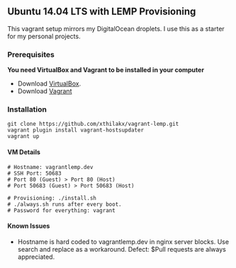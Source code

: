 Ubuntu 14.04 LTS with LEMP Provisioning
-------------
This vagrant setup mirrors my DigitalOcean droplets. I use this as a starter for my personal projects.

### Prerequisites
**You need VirtualBox and Vagrant to be installed in your computer**
*	Download [VirtualBox](https://www.virtualbox.org/wiki/Downloads). 
*	Download [Vagrant](https://www.vagrantup.com/downloads.html)

### Installation
```` 
git clone https://github.com/xthilakx/vagrant-lemp.git
vagrant plugin install vagrant-hostsupdater
vagrant up
````

#### VM Details
````
# Hostname: vagrantlemp.dev
# SSH Port: 50683
# Port 80 (Guest) > Port 80 (Host)
# Port 50683 (Guest) > Port 50683 (Host)

# Provisioning: ./install.sh
# ./always.sh runs after every boot. 
# Password for everything: vagrant
````

#### Known Issues
*	Hostname is hard coded to vagrantlemp.dev in nginx server blocks. Use search and replace as a workaround. Defect:  $Pull requests are always appreciated.